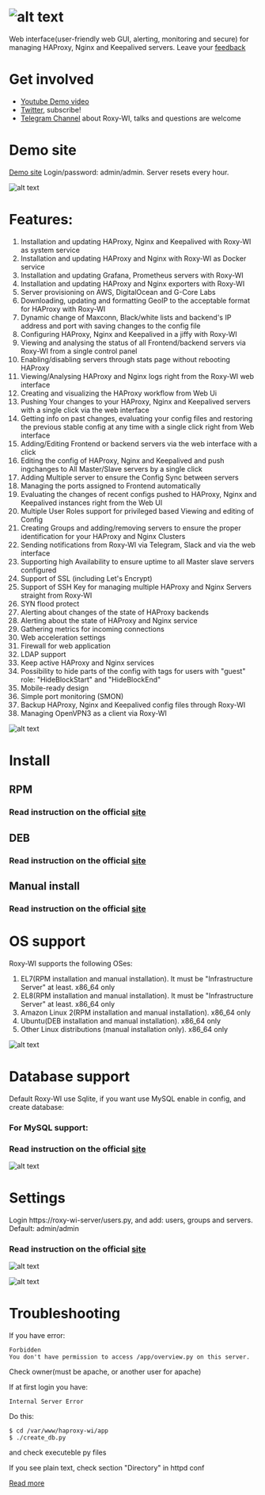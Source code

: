 # ![alt text](https://roxy-wi.org/inc/images/logo_menu.png "Logo")
Web interface(user-friendly web GUI, alerting, monitoring and secure) for managing HAProxy, Nginx and Keepalived servers. Leave your [feedback](https://github.com/hap-wi/roxy-wi/issues)

# Get involved
* [Youtube Demo video](https://www.youtube.com/channel/UCo0lCg24j-H4f0S9kMjp-_w)
* [Twitter](https://twitter.com/roxy_wi), subscribe!
* [Telegram Channel](https://t.me/haproxy_wi) about Roxy-WI, talks and questions are welcome

# Demo site
[Demo site](https://demo.roxy-wi.org) Login/password: admin/admin. Server resets every hour.

![alt text](https://roxy-wi.org/inc/images/viewstat.png "HAProxy state page")

# Features:
1. Installation and updating HAProxy, Nginx and Keepalived with Roxy-WI as system service
1. Installation and updating HAProxy and Nginx with Roxy-WI as Docker service
2. Installation and updating Grafana, Prometheus servers with Roxy-WI
3. Installation and updating HAProxy and Nginx exporters with Roxy-WI
4. Server provisioning on AWS, DigitalOcean and G-Core Labs
5. Downloading, updating and formatting GeoIP to the acceptable format for HAProxy with Roxy-WI
6. Dynamic change of Maxconn, Black/white lists and backend's IP address and port with saving changes to the config file
7. Configuring HAProxy, Nginx and Keepalived in a jiffy with Roxy-WI
8. Viewing and analysing the status of all Frontend/backend servers via Roxy-WI from a single control panel
9. Enabling/disabling servers through stats page without rebooting HAProxy
1. Viewing/Analysing HAProxy and Nginx logs right from the Roxy-WI web interface
1. Creating and visualizing the HAProxy workflow from Web Ui
1. Pushing Your changes to your HAProxy, Nginx and Keepalived servers with a single click via the web interface
1. Getting info on past changes, evaluating your config files and restoring the previous stable config at any time with a single click right from Web interface
1. Adding/Editing Frontend or backend servers via the web interface with a click
1. Editing the config of HAProxy, Nginx and Keepalived and push ingchanges to All Master/Slave servers by a single click
1. Adding Multiple server to ensure the Config Sync between servers
1. Managing the ports assigned to Frontend automatically
1. Evaluating the changes of recent configs pushed to HAProxy, Nginx and Keepalived instances right from the Web UI
1. Multiple User Roles support for privileged based Viewing and editing of Config
1. Creating Groups and adding/removing servers to ensure the proper identification for your HAProxy and Nginx Clusters
1. Sending notifications from Roxy-WI via Telegram, Slack and via the web interface
1. Supporting high Availability to ensure uptime to all Master slave servers configured
1. Support of SSL (including Let's Encrypt)
1. Support of SSH Key for managing multiple HAProxy and Nginx Servers straight from Roxy-WI
1. SYN flood protect
1. Alerting about сhanges of the state of HAProxy backends
1. Alerting about the state of HAProxy and Nginx service
1. Gathering metrics for incoming connections
1. Web acceleration settings
1. Firewall for web application
1. LDAP support
1. Keep active HAProxy and Nginx services
1. Possibility to hide parts of the config with tags for users with "guest" role: "HideBlockStart" and "HideBlockEnd"
1. Mobile-ready design
1. Simple port monitoring (SMON)
1. Backup HAProxy, Nginx and Keepalived config files through Roxy-WI
1. Managing OpenVPN3 as a client via Roxy-WI



![alt text](https://Roxy-WI.org/inc/images/roxy-wi-metrics.png "Merics")

# Install

## RPM

### Read instruction on the official [site](https://roxy-wi.org/installation.py#rpm)

## DEB

### Read instruction on the official [site](https://roxy-wi.org/installation.py#deb)

## Manual install

### Read instruction on the official [site](https://roxy-wi.org/installation.py#manual)

# OS support
Roxy-WI supports the following OSes:
1. EL7(RPM installation and manual installation). It must be "Infrastructure Server" at least. x86_64 only
2. EL8(RPM installation and manual installation). It must be "Infrastructure Server" at least. x86_64 only
3. Amazon Linux 2(RPM installation and manual installation). x86_64 only
4. Ubuntu(DEB installation and manual installation). x86_64 only
5. Other Linux distributions (manual installation only). x86_64 only

![alt text](https://roxy-wi.org/inc/images/smon_dashboard.png "SMON area")

# Database support

Default Roxy-WI use Sqlite, if you want use MySQL enable in config, and create database:

### For MySQL support:

### Read instruction on the official [site](https://roxy-wi.org/installation.py#database)

![alt text](https://roxy-wi.org/inc/images/roxy-wi-overview.webp "Overview page")

# Settings


Login https://roxy-wi-server/users.py, and add: users, groups and servers. Default: admin/admin

### Read instruction on the official [site](https://roxy-wi.org/settings.py)

![alt text](https://roxy-wi.org/inc/images/hapwi_overview.webp "HAProxy server overview page")


![alt text](https://roxy-wi.org/inc/images/add.png "Add proxy page")



# Troubleshooting
If you have error:
```
Forbidden
You don't have permission to access /app/overview.py on this server. 
```

Check owner(must be apache, or another user for apache)

If at first login you have:
```
Internal Server Error
```

Do this:
```
$ cd /var/www/haproxy-wi/app
$ ./create_db.py
```
and check executeble py files

If you see plain text, check section "Directory" in httpd conf

[Read more](https://roxy-wi.org/troubleshooting.py)
